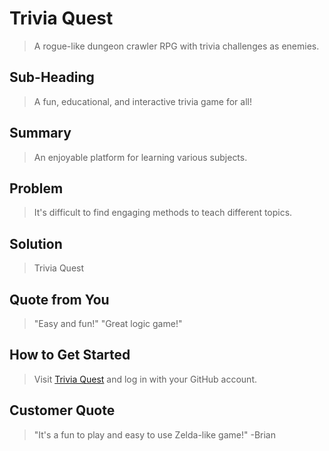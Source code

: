 # Trivia Quest #
> A rogue-like dungeon crawler RPG with trivia challenges as enemies.

## Sub-Heading ##
  > A fun, educational, and interactive trivia game for all!

## Summary ##
  > An enjoyable platform for learning various subjects.

## Problem ##
  > It's difficult to find engaging methods to teach different topics.

## Solution ##
  > Trivia Quest

## Quote from You ##
  > "Easy and fun!"
  > "Great logic game!"

## How to Get Started ##
  > Visit [Trivia Quest](http://104.236.47.47:8080/) and log in with your GitHub account.

## Customer Quote ##
  > "It's a fun to play and easy to use Zelda-like game!" -Brian
